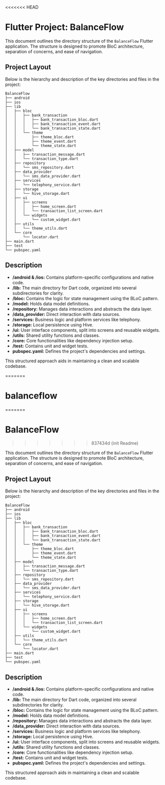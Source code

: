 <<<<<<< HEAD
# Flutter Project: BalanceFlow

This document outlines the directory structure of the `BalanceFlow` Flutter application. The structure is designed to promote BloC architecture, separation of concerns, and ease of navigation.

## Project Layout

Below is the hierarchy and description of the key directories and files in the project:

```plaintext
BalanceFlow
├── android                 
├── ios                      
├── lib
│   ├── bloc                    
│   │   ├── bank_transaction    
│   │   │   ├── bank_transaction_bloc.dart    
│   │   │   ├── bank_transaction_event.dart   
│   │   │   └── bank_transaction_state.dart  
│   │   └── theme               
│   │       ├── theme_bloc.dart               
│   │       ├── theme_event.dart             
│   │       └── theme_state.dart              
│   ├── model                 
│   │   ├── transaction_message.dart          
│   │   └── transaction_type.dart            
│   ├── repository             
│   │   └── sms_repository.dart               
│   ├── data_provider          
│   │   └── sms_data_provider.dart          
│   ├── services                
│   │   └── telephony_service.dart           
│   ├── storage                
│   │   └── hive_storage.dart               
│   ├── ui                      
│   │   ├── screens             
│   │   │   ├── home_screen.dart              
│   │   │   └── transaction_list_screen.dart 
│   │   └── widgets             
│   │       └── custom_widget.dart            
│   ├── utils                  
│   │   └── theme_utils.dart                 
│   └── core                    
│       └── locator.dart                      
├── main.dart                  
├── test                       
└── pubspec.yaml             
```
## Description

- **/android & /ios:** Contains platform-specific configurations and native code.
- **/lib:** The main directory for Dart code, organized into several subdirectories for clarity.
- **/bloc:** Contains the logic for state management using the BLoC pattern.
- **/model:** Holds data model definitions.
- **/repository:** Manages data interactions and abstracts the data layer.
- **/data_provider:** Direct interaction with data sources.
- **/services:** Business logic and platform services like telephony.
- **/storage:** Local persistence using Hive.
- **/ui:** User interface components, split into screens and reusable widgets.
- **/utils:** Shared utility functions and classes.
- **/core:** Core functionalities like dependency injection setup.
- **/test:** Contains unit and widget tests.
- **pubspec.yaml:** Defines the project's dependencies and settings.


This structured approach aids in maintaining a clean and scalable codebase.


=======
# balanceflow
=======
# BalanceFlow
>>>>>>> 837434d (init Readme)

This document outlines the directory structure of the `BalanceFlow` Flutter application. The structure is designed to promote BloC architecture, separation of concerns, and ease of navigation.

## Project Layout

Below is the hierarchy and description of the key directories and files in the project:

```plaintext
BalanceFlow
├── android                 
├── ios                      
├── lib
│   ├── bloc                    
│   │   ├── bank_transaction    
│   │   │   ├── bank_transaction_bloc.dart    
│   │   │   ├── bank_transaction_event.dart   
│   │   │   └── bank_transaction_state.dart  
│   │   └── theme               
│   │       ├── theme_bloc.dart               
│   │       ├── theme_event.dart             
│   │       └── theme_state.dart              
│   ├── model                 
│   │   ├── transaction_message.dart          
│   │   └── transaction_type.dart            
│   ├── repository             
│   │   └── sms_repository.dart               
│   ├── data_provider          
│   │   └── sms_data_provider.dart          
│   ├── services                
│   │   └── telephony_service.dart           
│   ├── storage                
│   │   └── hive_storage.dart               
│   ├── ui                      
│   │   ├── screens             
│   │   │   ├── home_screen.dart              
│   │   │   └── transaction_list_screen.dart 
│   │   └── widgets             
│   │       └── custom_widget.dart            
│   ├── utils                  
│   │   └── theme_utils.dart                 
│   └── core                    
│       └── locator.dart                      
├── main.dart                  
├── test                       
└── pubspec.yaml             
```
## Description

- **/android & /ios:** Contains platform-specific configurations and native code.
- **/lib:** The main directory for Dart code, organized into several subdirectories for clarity.
- **/bloc:** Contains the logic for state management using the BLoC pattern.
- **/model:** Holds data model definitions.
- **/repository:** Manages data interactions and abstracts the data layer.
- **/data_provider:** Direct interaction with data sources.
- **/services:** Business logic and platform services like telephony.
- **/storage:** Local persistence using Hive.
- **/ui:** User interface components, split into screens and reusable widgets.
- **/utils:** Shared utility functions and classes.
- **/core:** Core functionalities like dependency injection setup.
- **/test:** Contains unit and widget tests.
- **pubspec.yaml:** Defines the project's dependencies and settings.


This structured approach aids in maintaining a clean and scalable codebase.



